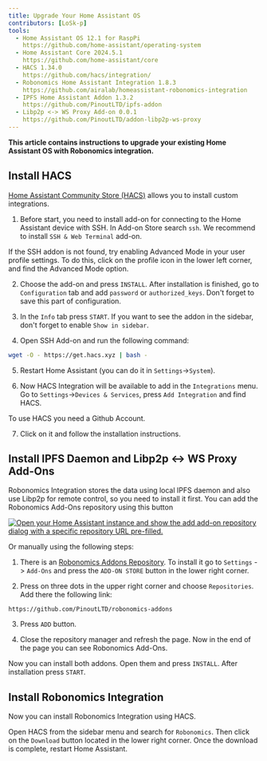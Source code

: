 ```yaml
---
title: Upgrade Your Home Assistant OS
contributors: [LoSk-p]
tools:   
  - Home Assistant OS 12.1 for RaspPi 
    https://github.com/home-assistant/operating-system
  - Home Assistant Core 2024.5.1
    https://github.com/home-assistant/core
  - HACS 1.34.0
    https://github.com/hacs/integration/
  - Robonomics Home Assistant Integration 1.8.3
    https://github.com/airalab/homeassistant-robonomics-integration
  - IPFS Home Assistant Addon 1.3.2
    https://github.com/PinoutLTD/ipfs-addon
  - Libp2p <-> WS Proxy Add-on 0.0.1
    https://github.com/PinoutLTD/addon-libp2p-ws-proxy
---
```


**This article contains instructions to upgrade your existing Home Assistant OS with Robonomics integration.**

<robo-wiki-picture src="home-assistant/homeassistant_os.png" />

## Install HACS

[Home Assistant Community Store (HACS)](https://hacs.xyz/) allows you to install custom integrations.

<robo-wiki-video autoplay loop controls :videos="[{src: 'https://crustipfs.art/ipfs/QmYJFpxrww9PRvcAUhdgKufeDbyUFoBZTREZHPgV452kzs', type:'mp4'}]" />

1. Before start, you need to install add-on for connecting to the Home Assistant device with SSH. In Add-on Store search `ssh`. We recommend to install `SSH & Web Terminal` add-on.

<robo-wiki-note type="warning" title="Warning">

  If the SSH addon is not found, try enabling Advanced Mode in your user profile settings. To do this, click on the profile icon in the lower left corner, and find the Advanced Mode option.

</robo-wiki-note>

2. Choose the add-on and press `INSTALL`. After installation is finished, go to `Configuration` tab and add `password` or `authorized_keys`. Don't forget to save this part of configuration.

3. In the `Info` tab press `START`. If you want to see the addon in the sidebar, don't forget to enable `Show in sidebar`.

<robo-wiki-video autoplay loop controls :videos="[{src: 'https://crustipfs.art/ipfs/QmYfLWdLH3jTU2uQhr1pzZFsjUNSZ8wtbtEsCdpvmyn4YH', type:'mp4'}]" />

4. Open SSH Add-on and run the following command:

<code-helper copy additionalLine="Home Assistant Command Line">

```bash
wget -O - https://get.hacs.xyz | bash -
```

</code-helper>

5. Restart Home Assistant (you can do it in `Settings`->`System`). 

6. Now HACS Integration will be available to add in the `Integrations` menu. Go to `Settings`->`Devices & Services`, press `Add Integration` and find HACS.

<robo-wiki-note type="warning" title="Warning">

  To use HACS you need a Github Account.

</robo-wiki-note>

7. Click on it and follow the installation instructions. 

## Install IPFS Daemon and Libp2p <-> WS Proxy Add-Ons


Robonomics Integration stores the data using local IPFS daemon and also use Libp2p for remote control, so you need to install it first. You can add the Robonomics Add-Ons repository using this button

[![Open your Home Assistant instance and show the add add-on repository dialog with a specific repository URL pre-filled.](https://my.home-assistant.io/badges/supervisor_add_addon_repository.svg)](https://my.home-assistant.io/redirect/supervisor_add_addon_repository/?repository_url=https%3A%2F%2Fgithub.com%2FPinoutLTD%2Frobonomics-addons)

Or manually using the following steps:

<robo-wiki-video autoplay loop controls :videos="[{src: 'https://crustipfs.art/ipfs/QmZgXme4HSrBwDKekBEy5svpQNVWywrvmN7Zthfa27Gu2H', type:'mp4'}]" />

1. There is an [Robonomics Addons Repository](https://github.com/PinoutLTD/robonomics-addons). To install it go to `Settings` -> `Add-Ons` and press the `ADD-ON STORE` button in the lower right corner.

2. Press on three dots in the upper right corner and choose `Repositories`. Add there the following link:

<code-helper copy>

```
https://github.com/PinoutLTD/robonomics-addons
```

</code-helper>

3. Press `ADD` button.

4. Close the repository manager and refresh the page. Now in the end of the page you can see Robonomics Add-Ons.

Now you can install both addons. Open them and press `INSTALL`. After installation press `START`.

## Install Robonomics Integration

Now you can install Robonomics Integration using HACS.

<robo-wiki-video autoplay loop controls :videos="[{src: 'https://crustipfs.art/ipfs/QmSsCYxp7xJ22RZEx3FtJBFfGASu1t4rmqhf78xasnMwt4', type:'mp4'}]" />

Open HACS from the sidebar menu and search for `Robonomics`. Then click on the `Download` button located in the lower right corner. Once the download is complete, restart Home Assistant.